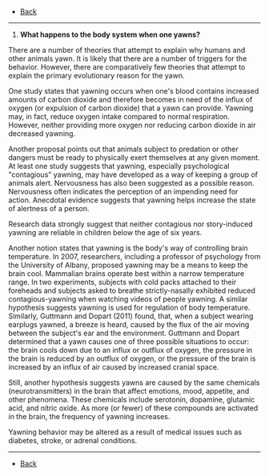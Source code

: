* [Back](./key.md)

- - -

1. **What happens to the body system when one yawns?**

There are a number of theories that attempt to explain why humans and other animals yawn. It is likely that there are a number of triggers for the behavior. However, there are comparatively few theories that attempt to explain the primary evolutionary reason for the yawn.

One study states that yawning occurs when one's blood contains increased amounts of carbon dioxide and therefore becomes in need of the influx of oxygen (or expulsion of carbon dioxide) that a yawn can provide. Yawning may, in fact, reduce oxygen intake compared to normal respiration. However, neither providing more oxygen nor reducing carbon dioxide in air decreased yawning.

Another proposal points out that animals subject to predation or other dangers must be ready to physically exert themselves at any given moment. At least one study suggests that yawning, especially psychological "contagious" yawning, may have developed as a way of keeping a group of animals alert. Nervousness has also been suggested as a possible reason. Nervousness often indicates the perception of an impending need for action. Anecdotal evidence suggests that yawning helps increase the state of alertness of a person.

Research data strongly suggest that neither contagious nor story-induced yawning are reliable in children below the age of six years.

Another notion states that yawning is the body's way of controlling brain temperature. In 2007, researchers, including a professor of psychology from the University of Albany, proposed yawning may be a means to keep the brain cool. Mammalian brains operate best within a narrow temperature range. In two experiments, subjects with cold packs attached to their foreheads and subjects asked to breathe strictly-nasally exhibited reduced contagious-yawning when watching videos of people yawning. A similar hypothesis suggests yawning is used for regulation of body temperature. Similarly, Guttmann and Dopart (2011) found, that, when a subject wearing earplugs yawned, a breeze is heard, caused by the flux of the air moving between the subject's ear and the environment. Guttmann and Dopart determined that a yawn causes one of three possible situations to occur: the brain cools down due to an influx or outflux of oxygen, the pressure in the brain is reduced by an outflux of oxygen, or the pressure of the brain is increased by an influx of air caused by increased cranial space.

Still, another hypothesis suggests yawns are caused by the same chemicals (neurotransmitters) in the brain that affect emotions, mood, appetite, and other phenomena. These chemicals include serotonin, dopamine, glutamic acid, and nitric oxide. As more (or fewer) of these compounds are activated in the brain, the frequency of yawning increases.

Yawning behavior may be altered as a result of medical issues such as diabetes, stroke, or adrenal conditions.

- - -

* [Back](./key.md)